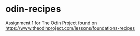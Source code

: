 # odin-recipes
Assignment 1 for The Odin Project found on https://www.theodinproject.com/lessons/foundations-recipes
